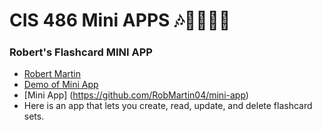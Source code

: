 # CIS 486 Mini APPS 🎶🎵📖🐳🐋

### Robert's Flashcard MINI APP
- [Robert Martin](https://github.com/RobCMYK)
- [Demo of Mini App](https://mini-app-eiw6.onrender.com)
- [Mini App] (https://github.com/RobMartin04/mini-app)
- Here is an app that lets you create, read, update, and delete flashcard sets.
